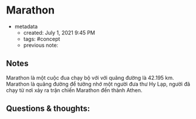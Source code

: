 # Marathon

- metadata
	- created: July 1, 2021 9:45 PM
	- tags: #concept 
	- previous note:

## Notes
Marathon là một cuộc đua chạy bộ với với quãng đường là 42.195 km. Marathon là quãng đường để tưởng nhớ một người đưa thư Hy Lạp, người đã chạy từ nơi xảy ra trận chiến Marathon đến thành Athen.
## Questions & thoughts:

